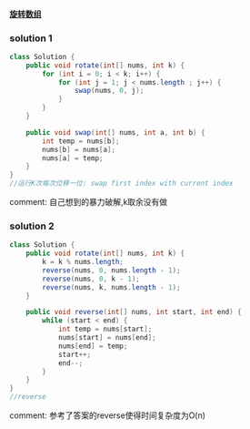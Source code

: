 #### [旋转数组](https://leetcode-cn.com/problems/rotate-array/)

### solution 1

```java
class Solution {
    public void rotate(int[] nums, int k) {
        for (int i = 0; i < k; i++) {
            for (int j = 1; j < nums.length ; j++) {
                swap(nums, 0, j);
            }
        }
    }

    public void swap(int[] nums, int a, int b) {
        int temp = nums[b];
        nums[b] = nums[a];
        nums[a] = temp;
    }
}
//运行K次每次位移一位: swap first index with current index
```

comment: 自己想到的暴力破解,k取余没有做



### solution 2

```java
class Solution {
    public void rotate(int[] nums, int k) {
        k = k % nums.length;
        reverse(nums, 0, nums.length - 1);
        reverse(nums, 0, k - 1);
        reverse(nums, k, nums.length - 1);
    }

    public void reverse(int[] nums, int start, int end) {
        while (start < end) {
            int temp = nums[start];
            nums[start] = nums[end];
            nums[end] = temp;
            start++;
            end--;
        }
    }
}
//reverse
```

comment: 参考了答案的reverse使得时间复杂度为O(n)